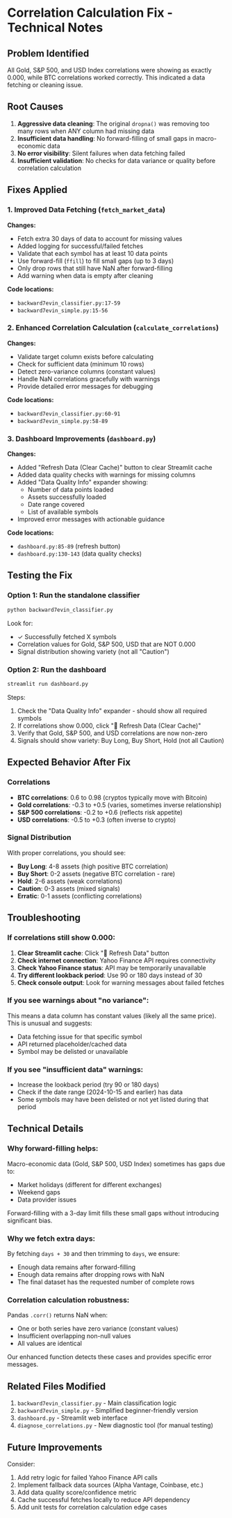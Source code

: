 # Correlation Calculation Fix - Technical Notes

## Problem Identified

All Gold, S&P 500, and USD Index correlations were showing as exactly 0.000, while BTC correlations worked correctly. This indicated a data fetching or cleaning issue.

## Root Causes

1. **Aggressive data cleaning**: The original `dropna()` was removing too many rows when ANY column had missing data
2. **Insufficient data handling**: No forward-filling of small gaps in macro-economic data
3. **No error visibility**: Silent failures when data fetching failed
4. **Insufficient validation**: No checks for data variance or quality before correlation calculation

## Fixes Applied

### 1. Improved Data Fetching (`fetch_market_data`)

**Changes:**
- Fetch extra 30 days of data to account for missing values
- Added logging for successful/failed fetches
- Validate that each symbol has at least 10 data points
- Use forward-fill (`ffill`) to fill small gaps (up to 3 days)
- Only drop rows that still have NaN after forward-filling
- Add warning when data is empty after cleaning

**Code locations:**
- `backward7evin_classifier.py:17-59`
- `backward7evin_simple.py:15-56`

### 2. Enhanced Correlation Calculation (`calculate_correlations`)

**Changes:**
- Validate target column exists before calculating
- Check for sufficient data (minimum 10 rows)
- Detect zero-variance columns (constant values)
- Handle NaN correlations gracefully with warnings
- Provide detailed error messages for debugging

**Code locations:**
- `backward7evin_classifier.py:60-91`
- `backward7evin_simple.py:58-89`

### 3. Dashboard Improvements (`dashboard.py`)

**Changes:**
- Added "Refresh Data (Clear Cache)" button to clear Streamlit cache
- Added data quality checks with warnings for missing columns
- Added "Data Quality Info" expander showing:
  - Number of data points loaded
  - Assets successfully loaded
  - Date range covered
  - List of available symbols
- Improved error messages with actionable guidance

**Code locations:**
- `dashboard.py:85-89` (refresh button)
- `dashboard.py:130-143` (data quality checks)

## Testing the Fix

### Option 1: Run the standalone classifier
```bash
python backward7evin_classifier.py
```

Look for:
- ✓ Successfully fetched X symbols
- Correlation values for Gold, S&P 500, USD that are NOT 0.000
- Signal distribution showing variety (not all "Caution")

### Option 2: Run the dashboard
```bash
streamlit run dashboard.py
```

Steps:
1. Check the "Data Quality Info" expander - should show all required symbols
2. If correlations show 0.000, click "🔄 Refresh Data (Clear Cache)"
3. Verify that Gold, S&P 500, and USD correlations are now non-zero
4. Signals should show variety: Buy Long, Buy Short, Hold (not all Caution)

## Expected Behavior After Fix

### Correlations
- **BTC correlations**: 0.6 to 0.98 (cryptos typically move with Bitcoin)
- **Gold correlations**: -0.3 to +0.5 (varies, sometimes inverse relationship)
- **S&P 500 correlations**: -0.2 to +0.6 (reflects risk appetite)
- **USD correlations**: -0.5 to +0.3 (often inverse to crypto)

### Signal Distribution
With proper correlations, you should see:
- **Buy Long**: 4-8 assets (high positive BTC correlation)
- **Buy Short**: 0-2 assets (negative BTC correlation - rare)
- **Hold**: 2-6 assets (weak correlations)
- **Caution**: 0-3 assets (mixed signals)
- **Erratic**: 0-1 assets (conflicting correlations)

## Troubleshooting

### If correlations still show 0.000:

1. **Clear Streamlit cache**: Click "🔄 Refresh Data" button
2. **Check internet connection**: Yahoo Finance API requires connectivity
3. **Check Yahoo Finance status**: API may be temporarily unavailable
4. **Try different lookback period**: Use 90 or 180 days instead of 30
5. **Check console output**: Look for warning messages about failed fetches

### If you see warnings about "no variance":

This means a data column has constant values (likely all the same price). This is unusual and suggests:
- Data fetching issue for that specific symbol
- API returned placeholder/cached data
- Symbol may be delisted or unavailable

### If you see "insufficient data" warnings:

- Increase the lookback period (try 90 or 180 days)
- Check if the date range (2024-10-15 and earlier) has data
- Some symbols may have been delisted or not yet listed during that period

## Technical Details

### Why forward-filling helps:
Macro-economic data (Gold, S&P 500, USD Index) sometimes has gaps due to:
- Market holidays (different for different exchanges)
- Weekend gaps
- Data provider issues

Forward-filling with a 3-day limit fills these small gaps without introducing significant bias.

### Why we fetch extra days:
By fetching `days + 30` and then trimming to `days`, we ensure:
- Enough data remains after forward-filling
- Enough data remains after dropping rows with NaN
- The final dataset has the requested number of complete rows

### Correlation calculation robustness:
Pandas `.corr()` returns NaN when:
- One or both series have zero variance (constant values)
- Insufficient overlapping non-null values
- All values are identical

Our enhanced function detects these cases and provides specific error messages.

## Related Files Modified

1. `backward7evin_classifier.py` - Main classification logic
2. `backward7evin_simple.py` - Simplified beginner-friendly version
3. `dashboard.py` - Streamlit web interface
4. `diagnose_correlations.py` - New diagnostic tool (for manual testing)

## Future Improvements

Consider:
1. Add retry logic for failed Yahoo Finance API calls
2. Implement fallback data sources (Alpha Vantage, Coinbase, etc.)
3. Add data quality score/confidence metric
4. Cache successful fetches locally to reduce API dependency
5. Add unit tests for correlation calculation edge cases
